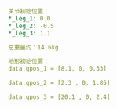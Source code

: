 <!--
 * @Author: JameScottX jun_wencui@126.com
 * @Date: 2025-04-23 13:32:22
 * @LastEditors: JameScottX jun_wencui@126.com
 * @LastEditTime: 2025-04-23 13:33:24
 * @FilePath: /robot_jax_learning/ehr_description/eqr1_description/README.md
 * @Description: 这是默认设置,请设置`customMade`, 打开koroFileHeader查看配置 进行设置: https://github.com/OBKoro1/koro1FileHeader/wiki/%E9%85%8D%E7%BD%AE
-->
```yaml
关节初始位置：
*_leg_1: 0.0
*_leg_2: -0.5
*_leg_3: 1.1

总重量约：14.6kg

地形初始位置：
data.qpos_1 = [8.1, 0, 0.33]

data.qpos_2 = [2.3 , 0, 1.85]

data.qpos_3 = [20.1 , 0, 2.4]






